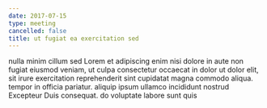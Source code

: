 ```yaml
---
date: 2017-07-15
type: meeting
cancelled: false
title: ut fugiat ea exercitation sed
---
```

nulla minim cillum sed Lorem et adipiscing enim nisi dolore in aute non fugiat eiusmod veniam, ut culpa consectetur occaecat in dolor ut dolor elit, sit irure exercitation reprehenderit sint cupidatat magna commodo aliqua. tempor in officia pariatur. aliquip ipsum ullamco incididunt nostrud Excepteur Duis consequat. do voluptate labore sunt quis
